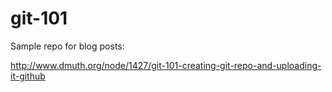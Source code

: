 git-101
=======

Sample repo for blog posts:

http://www.dmuth.org/node/1427/git-101-creating-git-repo-and-uploading-it-github

